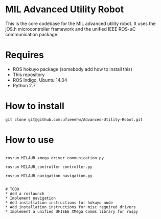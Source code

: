 MIL Advanced Utility Robot
========================

This is the core codebase for the MIL advanced utility robot. It uses the jOS.h microcontroller framework and the unified IEEE ROS-uC communication package. 

# Requires
* ROS hokuyo package (somebody add how to install this)
* This repository
* ROS Indigo, Ubuntu 14.04
* Python 2.7

# How to install
```git clone git@github.com:ufieeehw/Advanced-Utility-Robot.git```

# How to use

```rosrun hokuyo_node hokuyo_node

rosrun MILAUR_xmega_driver communication.py

rosrun MILAUR_controller controller.py

rosrun MILAUR_navigation navigation.py
```

```Note: navigator.py may not yet be implemented

# TODO
* Add a roslaunch
* Implement navigation
* Add installation instructions for hokuyo node
* Add installation instructions for misc required drivers
* Implement a unified UFIEEE XMega Comms library for rospy
